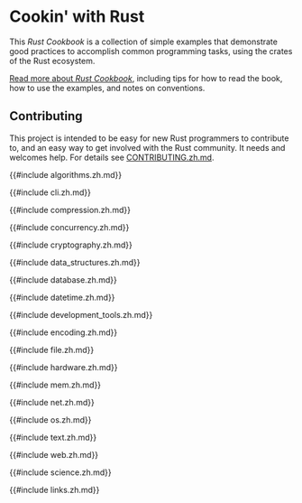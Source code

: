 # Cookin' with Rust

This _Rust Cookbook_ is a collection of
simple examples that demonstrate good practices to accomplish common
programming tasks, using the crates of the Rust ecosystem.

[Read more about _Rust Cookbook_](about.html), including tips for
how to read the book, how to use the examples, and notes on conventions.

## Contributing

This project is intended to be easy for new Rust programmers to
contribute to, and an easy way to get involved with the Rust
community. It needs and welcomes help. For details see
[CONTRIBUTING.zh.md].

[CONTRIBUTING.zh.md]: https://github.com/rust-lang-nursery/rust-cookbook/blob/master/CONTRIBUTING.zh.md

{{#include algorithms.zh.md}}

{{#include cli.zh.md}}

{{#include compression.zh.md}}

{{#include concurrency.zh.md}}

{{#include cryptography.zh.md}}

{{#include data_structures.zh.md}}

{{#include database.zh.md}}

{{#include datetime.zh.md}}

{{#include development_tools.zh.md}}

{{#include encoding.zh.md}}

{{#include file.zh.md}}

{{#include hardware.zh.md}}

{{#include mem.zh.md}}

{{#include net.zh.md}}

{{#include os.zh.md}}

{{#include text.zh.md}}

{{#include web.zh.md}}

{{#include science.zh.md}}

{{#include links.zh.md}}
